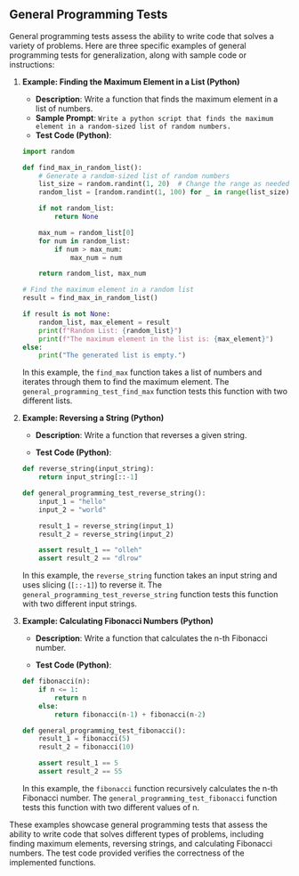 ## General Programming Tests
General programming tests assess the ability to write code that solves a variety of problems. Here are three specific examples of general programming tests for generalization, along with sample code or instructions:

1. **Example: Finding the Maximum Element in a List (Python)**

   - **Description**: Write a function that finds the maximum element in a list of numbers.
   - **Sample Prompt**:  ```Write a python script that finds the maximum element in a random-sized list of random numbers.```
   - **Test Code (Python)**:

   ```python
   import random
   
   def find_max_in_random_list():
       # Generate a random-sized list of random numbers
       list_size = random.randint(1, 20)  # Change the range as needed
       random_list = [random.randint(1, 100) for _ in range(list_size)]
   
       if not random_list:
           return None
   
       max_num = random_list[0]
       for num in random_list:
           if num > max_num:
               max_num = num
   
       return random_list, max_num
   
   # Find the maximum element in a random list
   result = find_max_in_random_list()
   
   if result is not None:
       random_list, max_element = result
       print(f"Random List: {random_list}")
       print(f"The maximum element in the list is: {max_element}")
   else:
       print("The generated list is empty.")
   ```

   In this example, the `find_max` function takes a list of numbers and iterates through them to find the maximum element. The `general_programming_test_find_max` function tests this function with two different lists.

2. **Example: Reversing a String (Python)**

   - **Description**: Write a function that reverses a given string.

   - **Test Code (Python)**:

   ```python
   def reverse_string(input_string):
       return input_string[::-1]

   def general_programming_test_reverse_string():
       input_1 = "hello"
       input_2 = "world"

       result_1 = reverse_string(input_1)
       result_2 = reverse_string(input_2)

       assert result_1 == "olleh"
       assert result_2 == "dlrow"
   ```

   In this example, the `reverse_string` function takes an input string and uses slicing (`[::-1]`) to reverse it. The `general_programming_test_reverse_string` function tests this function with two different input strings.

3. **Example: Calculating Fibonacci Numbers (Python)**

   - **Description**: Write a function that calculates the n-th Fibonacci number.

   - **Test Code (Python)**:

   ```python
   def fibonacci(n):
       if n <= 1:
           return n
       else:
           return fibonacci(n-1) + fibonacci(n-2)

   def general_programming_test_fibonacci():
       result_1 = fibonacci(5)
       result_2 = fibonacci(10)

       assert result_1 == 5
       assert result_2 == 55
   ```

   In this example, the `fibonacci` function recursively calculates the n-th Fibonacci number. The `general_programming_test_fibonacci` function tests this function with two different values of n.

These examples showcase general programming tests that assess the ability to write code that solves different types of problems, including finding maximum elements, reversing strings, and calculating Fibonacci numbers. The test code provided verifies the correctness of the implemented functions.
